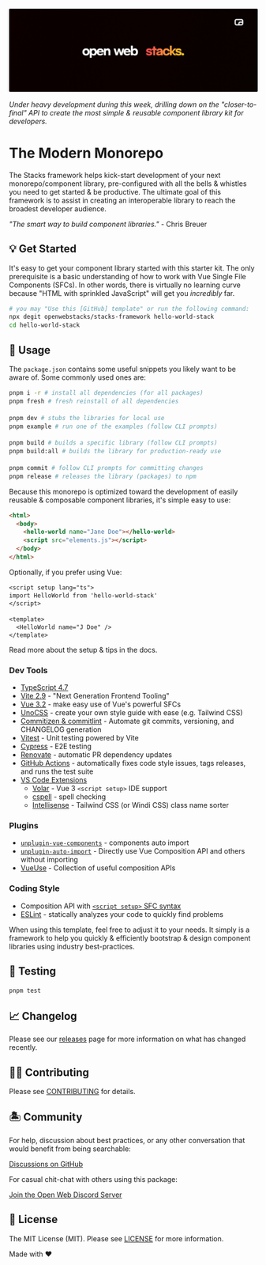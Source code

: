 <p align="center"><img src=".github/art/social.png" alt="Social Card of Stacks"></p>

_Under heavy development during this week, drilling down on the "closer-to-final" API to create the most simple & reusable component library kit for developers._

# The Modern Monorepo

The Stacks framework helps kick-start development of your next monorepo/component library, pre-configured with all the bells & whistles you need to get started & be productive. The ultimate goal of this framework is to assist in creating an interoperable library to reach the broadest developer audience.

_"The smart way to build component libraries."_ - Chris Breuer

## 💡 Get Started

It's easy to get your component library started with this starter kit. The only prerequisite is a basic understanding of how to work with Vue Single File Components (SFCs). In other words, there is virtually no learning curve because "HTML with sprinkled JavaScript" will get you _incredibly_ far.

```bash
# you may "Use this [GitHub] template" or run the following command:
npx degit openwebstacks/stacks-framework hello-world-stack
cd hello-world-stack
```

## 🤖 Usage

The `package.json` contains some useful snippets you likely want to be aware of. Some commonly used ones are:

```bash
pnpm i -r # install all dependencies (for all packages)
pnpm fresh # fresh reinstall of all dependencies

pnpm dev # stubs the libraries for local use
pnpm example # run one of the examples (follow CLI prompts)

pnpm build # builds a specific library (follow CLI prompts)
pnpm build:all # builds the library for production-ready use

pnpm commit # follow CLI prompts for committing changes
pnpm release # releases the library (packages) to npm
```

Because this monorepo is optimized toward the development of easily reusable & composable component libraries, it's simple easy to use:

```html
<html>
  <body>
    <hello-world name="Jane Doe"></hello-world>
    <script src="elements.js"></script>
  </body>
</html>
```

Optionally, if you prefer using Vue:

```vue
<script setup lang="ts">
import HelloWorld from 'hello-world-stack'
</script>

<template>
  <HelloWorld name="J Doe" />
</template>
```

Read more about the setup & tips in the docs.

### Dev Tools

- [TypeScript 4.7](https://www.typescriptlang.org/)
- [Vite 2.9](https://vitejs.dev/) - "Next Generation Frontend Tooling"
- [Vue 3.2](https://vuejs.org/) - make easy use of Vue's powerful SFCs
- [UnoCSS](https://github.com/unocss/unocss) - create your own style guide with ease (e.g. Tailwind CSS)
- [Commitizen & commitlint](https://www.npmjs.com/package/@commitlint/cz-commitlint) - Automate git commits, versioning, and CHANGELOG generation
- [Vitest](https://github.com/vitest-dev/vitest) - Unit testing powered by Vite
- [Cypress](https://cypress.io/) - E2E testing
- [Renovate](https://renovatebot.com/) - automatic PR dependency updates
- [GitHub Actions](https://github.com/features/actions) - automatically fixes code style issues, tags releases, and runs the test suite
- [VS Code Extensions](./.vscode/extensions.json)
  - [Volar](https://marketplace.visualstudio.com/items?itemName=johnsoncodehk.volar) - Vue 3 `<script setup>` IDE support
  - [cspell](https://marketplace.visualstudio.com/items?itemName=streetsidesoftware.code-spell-checker) - spell checking
  - [Intellisense](https://marketplace.visualstudio.com/items?itemName=voorjaar.windicss-intellisense) - Tailwind CSS (or Windi CSS) class name sorter

### Plugins

- [`unplugin-vue-components`](https://github.com/antfu/unplugin-vue-components) - components auto import
- [`unplugin-auto-import`](https://github.com/antfu/unplugin-auto-import) - Directly use Vue Composition API and others without importing
- [VueUse](https://github.com/antfu/vueuse) - Collection of useful composition APIs

### Coding Style

- Composition API with [`<script setup>` SFC syntax](https://github.com/vuejs/rfcs/pull/227)
- [ESLint](https://eslint.org/) - statically analyzes your code to quickly find problems

When using this template, feel free to adjust it to your needs. It simply is a framework to help you quickly & efficiently bootstrap & design component libraries using industry best-practices.

## 🧪 Testing

```bash
pnpm test
```

## 📈 Changelog

Please see our [releases](https://github.com/openwebstacks/stacks-framework/releases) page for more information on what has changed recently.

## 💪🏼 Contributing

Please see [CONTRIBUTING](.github/CONTRIBUTING.md) for details.

## 🏝 Community

For help, discussion about best practices, or any other conversation that would benefit from being searchable:

[Discussions on GitHub](https://github.com/openwebstacks/stacks-framework/discussions)

For casual chit-chat with others using this package:

[Join the Open Web Discord Server](https://discord.ow3.org)

## 📄 License

The MIT License (MIT). Please see [LICENSE](LICENSE.md) for more information.

Made with ❤️
